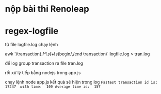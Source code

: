 
# nộp bài thi Renoleap

# regex-logfile
từ file logfile.log
chạy lệnh

awk '/transaction(.*[^\s]+\s*)begin/,/end transaction/' logfile.log > tran.log

để log group transaction ra file tran.log


rồi xử lý tiếp bằng nodejs trong app.js

chạy lệnh 
node app.js
kết quả sẽ hiện trong log
`Fastest transaction id is:  17247  with time:  100
Average time is:  157`